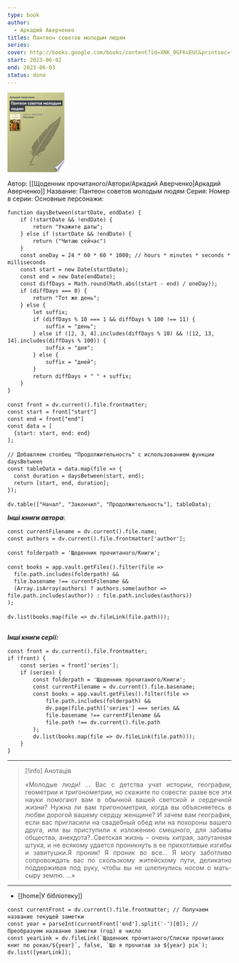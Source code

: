 ```yaml
---
type: book
author:
  - Аркадий Аверченко
titles: Пантеон советов молодым людям
series: 
cover: http://books.google.com/books/content?id=XNK_9GF6vEUC&printsec=frontcover&img=1&zoom=1&edge=curl&source=gbs_api
start: 2023-06-02
end: 2023-06-03
status: done
---
```

![cover|150](media/cover!150-176.jpg)

Автор: [[Щоденник прочитаного/Автори/Аркадий Аверченко|Аркадий Аверченко]]
Название: Пантеон советов молодым людям
Серия:
Номер в серии:
Основные персонажи:

```dataviewjs
function daysBetween(startDate, endDate) {
	if (!startDate && !endDate) { 
		return "Укажите даты"; 
	} else if (startDate && !endDate) {
		return ("Читаю сейчас")
	}
	const oneDay = 24 * 60 * 60 * 1000; // hours * minutes * seconds * milliseconds
	const start = new Date(startDate);
	const end = new Date(endDate);
	const diffDays = Math.round(Math.abs((start - end) / oneDay));
	if (diffDays === 0) {
		return "Тот же день";   
	} else {
		let suffix;     
	    if (diffDays % 10 === 1 && diffDays % 100 !== 11) {
		    suffix = "день";     
	    } else if ([2, 3, 4].includes(diffDays % 10) && ![12, 13, 14].includes(diffDays % 100)) {
			suffix = "дня";     
		} else {       
			suffix = "дней";     
		}          
		return diffDays + " " + suffix;   
	} 
}  

const front = dv.current().file.frontmatter;
const start = front["start"]
const end = front["end"]
const data = [
  {start: start, end: end}
];

// Добавляем столбец "Продолжительность" с использованием функции daysBetween
const tableData = data.map(file => {
  const duration = daysBetween(start, end);
  return [start, end, duration];
});

dv.table(["Начал", "Закончил", "Продолжительность"], tableData);
```
***Інші книги автора***:
```dataviewjs
const currentFilename = dv.current().file.name;
const authors = dv.current().file.frontmatter['author'];

const folderpath = 'Щоденник прочитаного/Книги';

const books = app.vault.getFiles().filter(file =>
  file.path.includes(folderpath) &&
  file.basename !== currentFilename &&
  (Array.isArray(authors) ? authors.some(author => file.path.includes(author)) : file.path.includes(authors))
);

dv.list(books.map(file => dv.fileLink(file.path)));


```
***Інші книги серії:***
```dataviewjs
const front = dv.current().file.frontmatter;
if (front) {
	const series = front['series'];
	if (series) {
		const folderpath = 'Щоденник прочитаного/Книги';
		const currentFilename = dv.current().file.basename;
		const books = app.vault.getFiles().filter(file =>  
			file.path.includes(folderpath) && 
			dv.page(file.path)['series'] === series && 
			file.basename !== currentFilename &&
			file.path !== dv.current().file.path 
		);
		dv.list(books.map(file => dv.fileLink(file.path)));
	}
}

```

---
>[!info] Анотація
><p align="justify">«Молодые люди! ... Вас с детства учат истории, географии, геометрии и тригонометрии, но скажите по совести: разве все эти науки помогают вам в обычной вашей светской и сердечной жизни? Нужна ли вам тригонометрия, когда вы объясняетесь в любви дорогой вашему сердцу женщине? И зачем вам география, если вас пригласили на свадебный обед или на похороны вашего друга, или вы приступили к изложению смешного, для забавы общества, анекдота?..Светская жизнь – очень хитрая, запутанная штука, и не всякому удается проникнуть в ее прихотливые изгибы и завитушки.Я проник! Я проник во все... Я могу заботливо сопровождать вас по скользкому житейскому пути, деликатно поддерживая под руку, чтобы вы не шлепнулись носом о мать-сыру землю. ...»</p>
___

- [[home|У бібліотеку]]
```dataviewjs
const currentFront = dv.current().file.frontmatter; // Получаем название текущей заметки
const year = parseInt(currentFront['end'].split('-')[0]); // Преобразуем название заметки (год) в число
const yearLink = dv.fileLink(`Щоденник прочитаного/Списки прочитаних книг по роках/${year}`, false, `Що я прочитав за ${year} рік`);
dv.list([yearLink]);
```